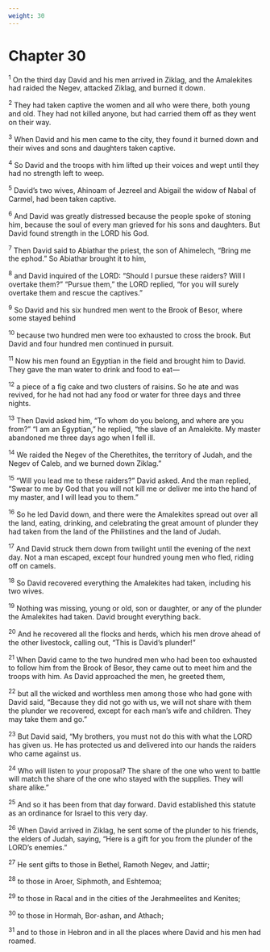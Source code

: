 ```yaml
---
weight: 30
---
```


# Chapter 30

<sup>1</sup> On the third day David and his men arrived in Ziklag, and the Amalekites had raided the Negev, attacked Ziklag, and burned it down. 

<sup>2</sup> They had taken captive the women and all who were there, both young and old. They had not killed anyone, but had carried them off as they went on their way. 

<sup>3</sup> When David and his men came to the city, they found it burned down and their wives and sons and daughters taken captive. 

<sup>4</sup> So David and the troops with him lifted up their voices and wept until they had no strength left to weep. 

<sup>5</sup> David’s two wives, Ahinoam of Jezreel and Abigail the widow of Nabal of Carmel, had been taken captive. 

<sup>6</sup> And David was greatly distressed because the people spoke of stoning him, because the soul of every man grieved for his sons and daughters. But David found strength in the LORD his God. 

<sup>7</sup> Then David said to Abiathar the priest, the son of Ahimelech, “Bring me the ephod.” So Abiathar brought it to him, 

<sup>8</sup> and David inquired of the LORD: “Should I pursue these raiders? Will I overtake them?” “Pursue them,” the LORD replied, “for you will surely overtake them and rescue the captives.” 

<sup>9</sup> So David and his six hundred men went to the Brook of Besor, where some stayed behind 

<sup>10</sup> because two hundred men were too exhausted to cross the brook. But David and four hundred men continued in pursuit. 

<sup>11</sup> Now his men found an Egyptian in the field and brought him to David. They gave the man water to drink and food to eat— 

<sup>12</sup> a piece of a fig cake and two clusters of raisins. So he ate and was revived, for he had not had any food or water for three days and three nights. 

<sup>13</sup> Then David asked him, “To whom do you belong, and where are you from?” “I am an Egyptian,” he replied, “the slave of an Amalekite. My master abandoned me three days ago when I fell ill. 

<sup>14</sup> We raided the Negev of the Cherethites, the territory of Judah, and the Negev of Caleb, and we burned down Ziklag.” 

<sup>15</sup> “Will you lead me to these raiders?” David asked. And the man replied, “Swear to me by God that you will not kill me or deliver me into the hand of my master, and I will lead you to them.” 

<sup>16</sup> So he led David down, and there were the Amalekites spread out over all the land, eating, drinking, and celebrating the great amount of plunder they had taken from the land of the Philistines and the land of Judah. 

<sup>17</sup> And David struck them down from twilight until the evening of the next day. Not a man escaped, except four hundred young men who fled, riding off on camels. 

<sup>18</sup> So David recovered everything the Amalekites had taken, including his two wives. 

<sup>19</sup> Nothing was missing, young or old, son or daughter, or any of the plunder the Amalekites had taken. David brought everything back. 

<sup>20</sup> And he recovered all the flocks and herds, which his men drove ahead of the other livestock, calling out, “This is David’s plunder!” 

<sup>21</sup> When David came to the two hundred men who had been too exhausted to follow him from the Brook of Besor, they came out to meet him and the troops with him. As David approached the men, he greeted them, 

<sup>22</sup> but all the wicked and worthless men among those who had gone with David said, “Because they did not go with us, we will not share with them the plunder we recovered, except for each man’s wife and children. They may take them and go.” 

<sup>23</sup> But David said, “My brothers, you must not do this with what the LORD has given us. He has protected us and delivered into our hands the raiders who came against us. 

<sup>24</sup> Who will listen to your proposal? The share of the one who went to battle will match the share of the one who stayed with the supplies. They will share alike.” 

<sup>25</sup> And so it has been from that day forward. David established this statute as an ordinance for Israel to this very day. 

<sup>26</sup> When David arrived in Ziklag, he sent some of the plunder to his friends, the elders of Judah, saying, “Here is a gift for you from the plunder of the LORD’s enemies.” 

<sup>27</sup> He sent gifts to those in Bethel, Ramoth Negev, and Jattir; 

<sup>28</sup> to those in Aroer, Siphmoth, and Eshtemoa; 

<sup>29</sup> to those in Racal and in the cities of the Jerahmeelites and Kenites; 

<sup>30</sup> to those in Hormah, Bor-ashan, and Athach; 

<sup>31</sup> and to those in Hebron and in all the places where David and his men had roamed. 


